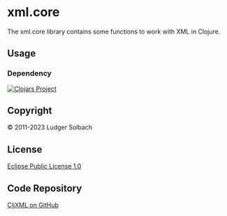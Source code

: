 xml.core
========
The xml.core library contains some functions to work with XML in Clojure.

Usage
-----
### Dependency
[![Clojars Project](https://img.shields.io/clojars/v/org.soulspace.clj/tools.repository.svg)](https://clojars.org/org.soulspace.clj/tools.repository)

Copyright
---------
© 2011-2023 Ludger Solbach

License
-------
[Eclipse Public License 1.0](http://www.eclipse.org/legal/epl-v10.html)

Code Repository
---------------
[CljXML on GitHub](https://github.com/soulspace-org/xml.core)
